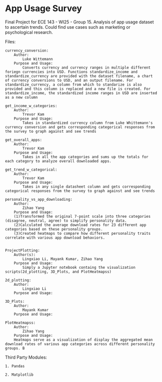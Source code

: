# App Usage Survey
 Final Project for ECE 143 - WI25 - Group 15. Analysis of app usage dataset to ascertain trends. Could find use cases such as marketing or psychological research.

 Files:
 
    currency_conversion:
        Author: 
            Luke Wittemann
        Purpose and Usage:
            Converts currency and currency ranges in multiple different foriegn currencies into USD. Functions standardize_income and standardize_currency are provided with the dataset filename, a chart of currency conversions to USD, and an output filename. For standardize_currency, a column from which to standarize is also provided and this column is replaced and a new file is created. For standardize_income, the standardized income ranges in USD are inserted as a new column

    get_income_w_categories:
        Author: 
            Trevor Kam
        Purpose and Usage:
            Takes in standardized currency column from Luke Whittemann's currency conversion and gets corresponding categorical responses from the survey to graph against and see trends

    get_overall_apps:
        Author: 
            Trevor Kam
        Purpose and Usage:
            Takes in all the app categories and sums up the totals for each category to analyze overall downloaded apps.

    get_trend_w_categorical:
        Author: 
            Trevor Kam
        Purpose and Usage:
            Takes in any single datasheet column and gets corresponding categorical responses from the survey to graph against and see trends

    personality_vs_app_downloading:
        Author: 
            Zihao Yang
        Purpose and Usage: 
        (1)Transformed the original 7-point scale into three categories (disagree, neutral, agree) to simplify personality data.
        (2)Calculated the average download rates for 23 different app categories based on these personality groups.
        (3)Created heatmaps to compare how different personality traits correlate with various app download behaviors. 
        

    ProjectPlotting: 
        Author(s):
            Lingxiao Li, Mayank Kumar, Zihao Yang
        Purpose and Usage:
            Simply a Jupyter notebook containg the visualization scripts(2d_plotting, 3D_Plots, and PlotHeatmapss)

    2d_plotting:
        Author: 
            Lingxiao Li
        Purpose and Usage:

    3D_Plots:
        Author: 
            Mayank Kumar
        Purpose and Usage:

    PlotHeatmapss:
        Author: 
            Zihao Yang
        Purpose and Usage: 
        Heatmaps serve as a visualization of display the aggregated mean download rates of various app categories across different personality groups. B

Third Party Modules:

    1. Pandas

    2. Matplotlib



